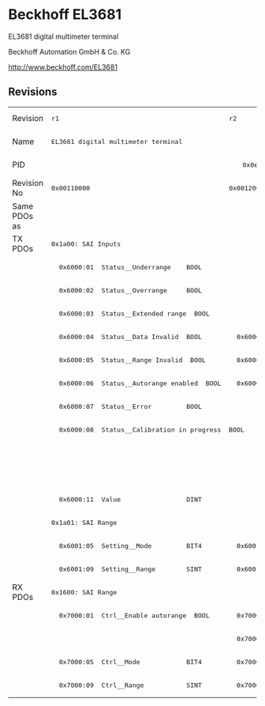 # Beckhoff EL3681

EL3681 digital multimeter terminal

Beckhoff Automation GmbH & Co. KG

http://www.beckhoff.com/EL3681

## Revisions
<table>
<tr >
<td>Revision</td>
<td><pre>r1</pre></td>
<td><pre>r2</pre></td>
<td><pre>r3</pre></td>
<td><pre>r4</pre></td>
<td><pre>r5</pre></td>
</tr>
<tr >
<td>Name</td>
<td><pre>EL3681 digital multimeter terminal</pre></td>
<td colspan=4 align="center"><pre>EL3681 Digital multimeter terminal</pre></td>
</tr>
<tr >
<td>PID</td>
<td colspan=5 align="center"><pre>0x0e613052</pre></td>
</tr>
<tr >
<td>Revision No</td>
<td><pre>0x00110000</pre></td>
<td><pre>0x00120000</pre></td>
<td><pre>0x00130000</pre></td>
<td><pre>0x00140000</pre></td>
<td><pre>0x00150000</pre></td>
</tr>
<tr >
<td>Same PDOs as</td>
<td colspan=4 align="center"><pre></pre></td>
<td><pre><a href="EL3681-0030">EL3681-0030 r5</a></pre></td>
</tr>
<tr class="txpdo pdosection">
<td rowspan=15 valign=top>TX PDOs</td>
<td colspan=5 align="left"><pre>0x1a00: SAI Inputs</pre></td>
<td></td>
</tr>
<tr class="txpdo">
<td colspan=5 align="left"><pre>  0x6000:01  Status__Underrange    BOOL</pre></td>
</tr>
<tr class="txpdo">
<td colspan=5 align="left"><pre>  0x6000:02  Status__Overrange     BOOL</pre></td>
</tr>
<tr class="txpdo">
<td colspan=5 align="left"><pre>  0x6000:03  Status__Extended range  BOOL</pre></td>
</tr>
<tr class="txpdo">
<td><pre>  0x6000:04  Status__Data Invalid  BOOL</pre></td>
<td colspan=4 align="left"><pre>  0x6000:04  Status__Data invalid  BOOL</pre></td>
</tr>
<tr class="txpdo">
<td><pre>  0x6000:05  Status__Range Invalid  BOOL</pre></td>
<td colspan=4 align="left"><pre>  0x6000:05  Status__Range invalid  BOOL</pre></td>
</tr>
<tr class="txpdo">
<td><pre>  0x6000:06  Status__Autorange enabled  BOOL</pre></td>
<td colspan=4 align="left"><pre>  0x6000:06  Status__Autorange disabled  BOOL</pre></td>
</tr>
<tr class="txpdo">
<td colspan=5 align="left"><pre>  0x6000:07  Status__Error         BOOL</pre></td>
</tr>
<tr class="txpdo">
<td colspan=5 align="left"><pre>  0x6000:08  Status__Calibration in progress  BOOL</pre></td>
</tr>
<tr class="txpdo">
<td colspan=3 align="left"></td>
<td colspan=2 align="left"><pre>  0x6000:0f  Status__TxPDO State   BOOL</pre></td>
</tr>
<tr class="txpdo">
<td colspan=3 align="left"></td>
<td colspan=2 align="left"><pre>  0x6000:10  Status__TxPDO Toggle  BOOL</pre></td>
</tr>
<tr class="txpdo">
<td colspan=5 align="left"><pre>  0x6000:11  Value                 DINT</pre></td>
</tr>
<tr class="txpdo pdosection">
<td colspan=4 align="left"><pre>0x1a01: SAI Range</pre></td>
<td><pre>0x1a01: SAI Feedback</pre></td>
</tr>
<tr class="txpdo">
<td><pre>  0x6001:05  Setting__Mode         BIT4</pre></td>
<td colspan=4 align="left"><pre>  0x6001:05  Settings__Mode        BIT4</pre></td>
</tr>
<tr class="txpdo">
<td><pre>  0x6001:09  Setting__Range        SINT</pre></td>
<td colspan=4 align="left"><pre>  0x6001:09  Settings__Range       SINT</pre></td>
</tr>
<tr class="rxpdo pdosection">
<td rowspan=5 valign=top>RX PDOs</td>
<td colspan=5 align="left"><pre>0x1600: SAI Range</pre></td>
<td></td>
</tr>
<tr class="rxpdo">
<td><pre>  0x7000:01  Ctrl__Enable autorange  BOOL</pre></td>
<td colspan=4 align="left"><pre>  0x7000:01  Control__Disable autorange  BOOL</pre></td>
</tr>
<tr class="rxpdo">
<td></td>
<td colspan=4 align="left"><pre>  0x7000:02  Control__Start calibration  BOOL</pre></td>
</tr>
<tr class="rxpdo">
<td><pre>  0x7000:05  Ctrl__Mode            BIT4</pre></td>
<td colspan=4 align="left"><pre>  0x7000:05  Control__Mode         BIT4</pre></td>
</tr>
<tr class="rxpdo">
<td><pre>  0x7000:09  Ctrl__Range           SINT</pre></td>
<td colspan=4 align="left"><pre>  0x7000:09  Control__Range        SINT</pre></td>
</tr>
</table>
